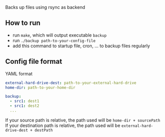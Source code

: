 Backs up files using rsync as backend

## How to run
- run `make`, which will output executable `backup`
- run `./backup path-to-your-config-file`
- add this command to startup file, cron, ... to backup files regularly

## Config file format
YAML format

```YAML
external-hard-drive-dest: path-to-your-external-hard-drive
home-dir: path-to-your-home-dir

backup:
  - src1: dest1
  - src1: dest2
  ...
``` 

If your source path is relative, the path used will be `home-dir + sourcePath`\
If your destination path is relative, the path used will be `external-hard-drive-dest + destPath`

